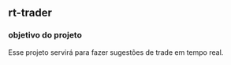 rt-trader
---

### objetivo do projeto

Esse projeto servirá para fazer sugestões de trade em tempo real.

